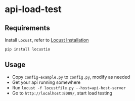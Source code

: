 # api-load-test

## Requirements

Install `Locust`, refer to [Locust Installation](http://docs.locust.io/en/latest/installation.html)

```
pip install locustio
```

## Usage

+ Copy `config-example.py` to `config.py`, modify as needed
+ Get your api running somewhere
+ Run `locust -f locustfile.py --host=api-host-server`
+ Go to `http://localhost:8089/`, start load testing
